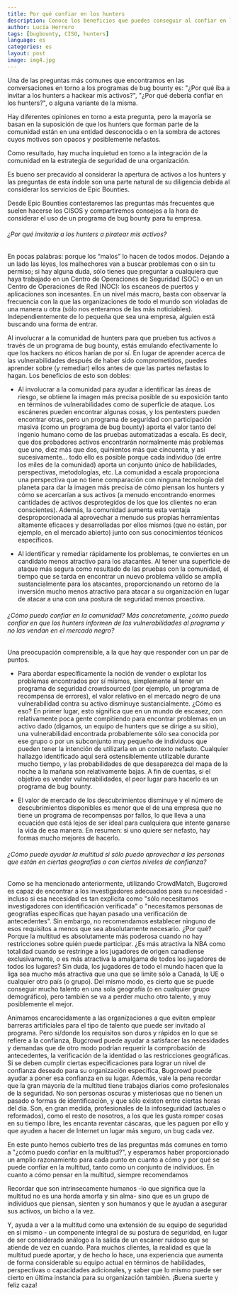 ```yaml
---
title: Por qué confiar en los hunters
description: Conoce los beneficios que puedes conseguir al confiar en los hunters para un programa de bug bounty.
author: Lucía Herrero
tags: [bugbounty, CISO, hunters]
language: es
categories: es
layout: post
image: img4.jpg
---
```


Una de las preguntas más comunes que encontramos en las conversaciones en torno a los programas de bug bounty es: "¿Por qué iba a invitar a los hunters a hackear mis activos?", "¿Por qué debería confiar en los hunters?", o alguna variante de la misma.

Hay diferentes opiniones en torno a esta pregunta, pero la mayoría se basan en la suposición de que los hunters que forman parte de la comunidad están en una entidad desconocida o en la sombra de actores cuyos motivos son opacos y posiblemente nefastos.

Como resultado, hay mucha inquietud en torno a la integración de la comunidad en la estrategia de seguridad de una organización.

Es bueno ser precavido al considerar la apertura de activos a los hunters y las preguntas de esta índole son una parte natural de su diligencia debida al considerar los servicios de Epic Bounties.

Desde Epic Bounties contestaremos las preguntas más frecuentes que suelen hacerse los CISOS y compartiremos consejos a la hora de considerar el uso de un programa de bug bounty para tu empresa.  

###### ¿Por qué invitaría a los hunters a piratear mis activos?  

En pocas palabras: porque los “malos” lo hacen de todos modos.  Dejando a un lado las leyes, los malhechores van a buscar problemas con o sin tu permiso; si hay alguna duda, sólo tienes que preguntar a cualquiera que haya trabajado en un Centro de Operaciones de Seguridad (SOC) o en un Centro de Operaciones de Red (NOC): los escaneos de puertos y aplicaciones son incesantes. En un nivel más macro, basta con observar la frecuencia con la que las organizaciones de todo el mundo son violadas de una manera u otra (sólo nos enteramos de las más noticiables). Independientemente de lo pequeña que sea una empresa, alguien está buscando una forma de entrar. 

Al involucrar a la comunidad de hunters para que prueben tus activos a través de un programa de bug bounty, estás emulando efectivamente lo que los hackers no éticos harían de por sí. En lugar de aprender acerca de las vulnerabilidades después de haber sido comprometidos, puedes aprender sobre (y remediar) ellos antes de que las partes nefastas lo hagan. Los beneficios de esto son dobles:

- Al involucrar a la comunidad para ayudar a identificar las áreas de riesgo, se obtiene la imagen más precisa posible de su exposición tanto en términos de vulnerabilidades como de superficie de ataque. Los escáneres pueden encontrar algunas cosas, y los pentesters pueden encontrar otras, pero un programa de seguridad con participación masiva (como un programa de bug bounty) aporta el valor tanto del ingenio humano como de las pruebas automatizadas a escala. Es decir, que dos probadores activos encontrarán normalmente más problemas que uno, diez más que dos, quinientos más que cincuenta, y así sucesivamente... todo ello es posible porque cada individuo (de entre los miles de la comunidad) aporta un conjunto único de habilidades, perspectivas, metodologías, etc. La comunidad a escala proporciona una perspectiva que no tiene comparación con ninguna tecnología del planeta para dar la imagen más precisa de cómo piensan los hunters y cómo se acercarían a sus activos (a menudo encontrando enormes cantidades de activos desprotegidos de los que los clientes no eran conscientes). Además, la comunidad aumenta esta ventaja desproporcionada al aprovechar a menudo sus propias herramientas altamente eficaces y desarrolladas por ellos mismos (que no están, por ejemplo, en el mercado abierto) junto con sus conocimientos técnicos específicos.   

- Al identificar y remediar rápidamente los problemas, te conviertes en un candidato menos atractivo para los atacantes. Al tener una superficie de ataque más segura como resultado de las pruebas con la comunidad, el tiempo que se tarda en encontrar un nuevo problema válido se amplía sustancialmente para los atacantes, proporcionando un retorno de la inversión mucho menos atractivo para atacar a su organización en lugar de atacar a una con una postura de seguridad menos proactiva.

###### ¿Cómo puedo confiar en la comunidad? Más concretamente, ¿cómo puedo confiar en que los hunters informen de las vulnerabilidades al programa y no las vendan en el mercado negro?

Una preocupación comprensible, a la que hay que responder con un par de puntos.  

- Para abordar específicamente la noción de vender o explotar los problemas encontrados por sí mismos, simplemente al tener un programa de seguridad crowdsourced (por ejemplo, un programa de recompensa de errores), el valor relativo en el mercado negro de una vulnerabilidad contra su activo disminuye sustancialmente. ¿Cómo es eso? En primer lugar, esto significa que en un mundo de escasez, con relativamente poca gente compitiendo para encontrar problemas en un activo dado (digamos, un equipo de hunters que se dirige a su sitio), una vulnerabilidad encontrada probablemente sólo sea conocida por ese grupo o por un subconjunto muy pequeño de individuos que pueden tener la intención de utilizarla en un contexto nefasto. Cualquier hallazgo identificado aquí será ostensiblemente utilizable durante mucho tiempo, y las probabilidades de que desaparezca del mapa de la noche a la mañana son relativamente bajas. A fin de cuentas, si el objetivo es vender vulnerabilidades, el peor lugar para hacerlo es un programa de bug bounty. 

- El valor de mercado de los descubrimientos disminuye y el número de descubrimientos disponibles es menor que el de una empresa que no tiene un programa de recompensas por fallos, lo que lleva a una ecuación que está lejos de ser ideal para cualquiera que intente ganarse la vida de esa manera. En resumen: si uno quiere ser nefasto, hay formas mucho mejores de hacerlo.  

###### ¿Cómo puede ayudar la multitud si sólo puedo aprovechar a las personas que están en ciertas geografías o con ciertos niveles de confianza?

Como se ha mencionado anteriormente, utilizando CrowdMatch, Bugcrowd es capaz de encontrar a los investigadores adecuados para su necesidad - incluso si esa necesidad es tan explícita como "sólo necesitamos investigadores con identificación verificada" o "necesitamos personas de geografías específicas que hayan pasado una verificación de antecedentes". Sin embargo, no recomendamos establecer ninguno de esos requisitos a menos que sea absolutamente necesario. ¿Por qué? Porque la multitud es absolutamente más poderosa cuando no hay restricciones sobre quién puede participar. ¿Es más atractiva la NBA como totalidad cuando se restringe a los jugadores de origen canadiense exclusivamente, o es más atractiva la amalgama de todos los jugadores de todos los lugares? Sin duda, los jugadores de todo el mundo hacen que la liga sea mucho más atractiva que una que se limite sólo a Canadá, la UE o cualquier otro país (o grupo). Del mismo modo, es cierto que se puede conseguir mucho talento en una sola geografía (o en cualquier grupo demográfico), pero también se va a perder mucho otro talento, y muy posiblemente el mejor.  

Animamos encarecidamente a las organizaciones a que eviten emplear barreras artificiales para el tipo de talento que puede ser invitado al programa. Pero si/donde los requisitos son duros y rápidos en lo que se refiere a la confianza, Bugcrowd puede ayudar a satisfacer las necesidades y demandas que de otro modo podrían requerir la comprobación de antecedentes, la verificación de la identidad o las restricciones geográficas. Si se deben cumplir ciertas especificaciones para lograr un nivel de confianza deseado para su organización específica, Bugcrowd puede ayudar a poner esa confianza en su lugar. Además, vale la pena recordar que la gran mayoría de la multitud tiene trabajos diarios como profesionales de la seguridad. No son personas oscuras y misteriosas que no tienen un pasado o formas de identificación, y que sólo existen entre ciertas horas del día. Son, en gran medida, profesionales de la infoseguridad (actuales o reformados), como el resto de nosotros, a los que les gusta romper cosas en su tiempo libre, les encanta reventar cáscaras, que les paguen por ello y que ayuden a hacer de Internet un lugar más seguro, un bug cada vez. 

En este punto hemos cubierto tres de las preguntas más comunes en torno a "¿cómo puedo confiar en la multitud?", y esperamos haber proporcionado un amplio razonamiento para cada punto en cuanto a cómo y por qué se puede confiar en la multitud, tanto como un conjunto de individuos. En cuanto a cómo pensar en la multitud, siempre recomendamos  

Recordar que son intrínsecamente humanos -lo que significa que la multitud no es una horda amorfa y sin alma- sino que es un grupo de individuos que piensan, sienten y son humanos y que le ayudan a asegurar sus activos, un bicho a la vez.  

Y, ayuda a ver a la multitud como una extensión de su equipo de seguridad en sí mismo - un componente integral de su postura de seguridad, en lugar de ser considerado análogo a la salida de un escáner ruidoso que se atiende de vez en cuando. Para muchos clientes, la realidad es que la multitud puede aportar, y de hecho lo hace, una experiencia que aumenta de forma considerable su equipo actual en términos de habilidades, perspectivas o capacidades adicionales, y saber que lo mismo puede ser cierto en última instancia para su organización también. ¡Buena suerte y feliz caza! 

